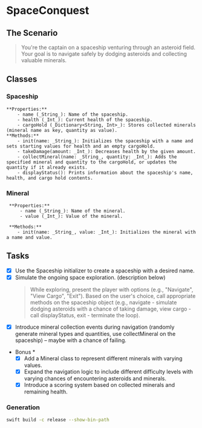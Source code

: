  # SpaceConquest
 ## The Scenario 
 > You're the captain on a spaceship venturing through an asteroid field. Your goal is to navigate safely by dodging asteroids and collecting valuable minerals.
 
 ## Classes 
 ### Spaceship
    **Properties:**
        - name (_String_): Name of the spaceship.
        - health (_Int_): Current health of the spaceship.
        - cargoHold (_Dictionary<String, Int>_): Stores collected minerals (mineral name as key, quantity as value).
    **Methods:**
        - init(name: _String_): Initializes the spaceship with a name and sets starting values for health and an empty cargoHold.
        - takeDamage(amount: _Int_): Decreases health by the given amount.
        - collectMineral(name: _String_, quantity: _Int_): Adds the specified mineral and quantity to the cargoHold, or updates the quantity if it already exists.
        - displayStatus(): Prints information about the spaceship's name, health, and cargo hold contents.
 
 ### Mineral
     **Properties:**
         - name (_String_): Name of the mineral.
         - value (_Int_): Value of the mineral.
     
     **Methods:**
        - init(name: _String_, value: _Int_): Initializes the mineral with a name and value.
 
## Tasks
 - [x] Use the Spaceship initializer to create a spaceship with a desired name.
 - [x] Simulate the ongoing space exploration. (description below)
   > While exploring, present the player with options (e.g., "Navigate", "View Cargo", "Exit").
   > Based on the user's choice, call appropriate methods on the spaceship object (e.g., navigate - simulate dodging asteroids with a chance of taking damage, view cargo - call displayStatus, exit - terminate the loop).       
 - [x] Introduce mineral collection events during navigation (randomly generate mineral types and quantities, use collectMineral on the spaceship) – maybe with a chance of failing.

 * Bonus *
    - [x] Add a Mineral class to represent different minerals with varying values.
    - [x] Expand the navigation logic to include different difficulty levels with varying chances of encountering asteroids and minerals.
    - [x] Introduce a scoring system based on collected minerals and remaining health.
 
### Generation
```zsh
swift build -c release --show-bin-path
```
